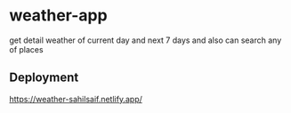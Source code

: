 # weather-app
get detail weather of current day and next 7 days and also can search any of places

## Deployment
https://weather-sahilsaif.netlify.app/
